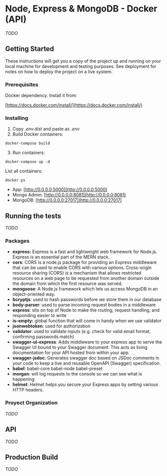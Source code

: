 # Node, Express & MongoDB - Docker (API)

*TODO*

## Getting Started

These instructions will get you a copy of the project up and running on your local machine for development and testing purposes. See deployment for notes on how to deploy the project on a live system.

### Prerequisites

Docker dependency. Install it from:

[https://docs.docker.com/install/](https://docs.docker.com/install/)

### Installing

1. Copy *.env.dist* and paste as *.env*
2. Build Docker containers:
```
docker-compose build
```
3. Run containers:
```
docker-compose up -d
```

List all containers:
```
docker ps
```

- App: [http://0.0.0.0:5000](http://0.0.0.0:5000)
- Mongo Admin: [http://0.0.0.0:8081](http://0.0.0.0:8081)
- MongoDB: [http://0.0.0.0:27017](http://0.0.0.0:27017)

## Running the tests

*TODO*

### Packages

- **express:** Express is a fast and lightweight web framework for Node.js. Express is an essential part of the MERN stack.
- **cors**: CORS is a node.js package for providing an Express middleware that can be used to enable CORS with various options. Cross-origin resource sharing (CORS) is a mechanism that allows restricted resources on a web page to be requested from another domain outside the domain from which the first resource was served.
- **mongoose**: A Node.js framework which lets us access MongoDB in an object-oriented way.
- **bcryptjs**: used to hash passwords before we store them in our database
- **body-parser**: used to parse incoming request bodies in a middleware
- **express**: sits on top of Node to make the routing, request handling, and responding easier to write
- **is-empty:** global function that will come in handy when we use validator
- **jsonwebtoken**: used for authorization
- **validator**: used to validate inputs (e.g. check for valid email format, confirming passwords match)
- **swagger-ui-express**: Adds middleware to your express app to serve the Swagger UI bound to your Swagger document. This acts as living documentation for your API hosted from within your app.
- **swagger-jsdoc**: Generates swagger doc based on JSDoc comments in your code to keep a live and reusable OpenAPI (Swagger) specification.
- **babel**: babel-core babel-node babel-preset
- **morgan**: will log requests to the console so we can see what is happening
- **helmet**: Helmet helps you secure your Express apps by setting various HTTP headers.

### Proyect Organization

*TODO*

## API

*TODO*

## Production Build

*TODO*